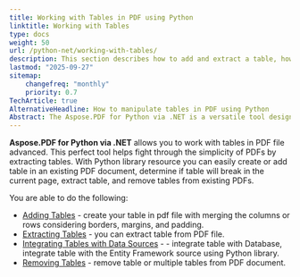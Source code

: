 ```yaml
---
title: Working with Tables in PDF using Python
linktitle: Working with Tables
type: docs
weight: 50
url: /python-net/working-with-tables/
description: This section describes how to add and extract a table, how to manipulate and a table using the Python library.
lastmod: "2025-09-27"
sitemap:
    changefreq: "monthly"
    priority: 0.7
TechArticle: true
AlternativeHeadline: How to manipulate tables in PDF using Python
Abstract: The Aspose.PDF for Python via .NET is a versatile tool designed to enhance the handling of tables within PDF files. This library empowers users to extract tables from PDFs, create or add tables to existing documents, determine table breaking on pages, and remove tables from PDFs. Key functionalities include the ability to create or add tables while managing aspects like borders, margins, and padding, as well as extracting and manipulating tables using the TableAbsorber feature. Additionally, the tool offers capabilities for removing one or multiple tables from PDF documents, thereby providing comprehensive management of table data in PDFs.
---
```


**Aspose.PDF for Python via .NET** allows you to work with tables in PDF file advanced. This perfect tool helps fight through the simplicity of PDFs by extracting tables. With Python library resource you can easily create or add table in an existing PDF document, determine if table will break in the current page, extract table, and remove tables from existing PDFs.

You are able to do the following:

- [Adding Tables](/pdf/python-net/adding-tables/) - create your table in pdf file with merging the columns or rows сonsidering borders, margins, and padding.
- [Extracting Tables](/pdf/python-net/extracting-table/) - you can extract table from PDF file.
- [Integrating Tables with Data Sources](/pdf/net/integrate-table/) - - integrate table with Database, integrate table with the Entity Framework source using Python library.
- [Removing Tables](/pdf/python-net/removing-tables/) - remove table or multiple tables from PDF document.


